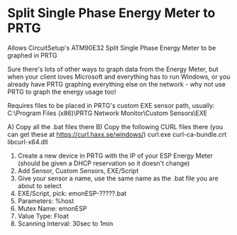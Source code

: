 # Split Single Phase Energy Meter to PRTG

Allows CircuitSetup's ATM90E32 Split Single Phase Energy Meter to be graphed in PRTG

Sure there's lots of other ways to graph data from the Energy Meter, but when your client loves Microsoft and everything has to run Windows, or you already have PRTG graphing everything else on the network - why not use PRTG to graph the energy usage too!

Requires files to be placed in PRTG's custom EXE sensor path, usually: C:\Program Files (x86)\PRTG Network Monitor\Custom Sensors\EXE

A) Copy all the .bat files there
B) Copy the following CURL files there (you can get these at https://curl.haxx.se/windows/)
 curl.exe
 curl-ca-bundle.crt
 libcurl-x64.dll

1) Create a new device in PRTG with the IP of your ESP Energy Meter (should be given a DHCP reservation so it doesn't change)
2) Add Sensor, Custom Sensors, EXE/Script
3) Give your sensor a name, use the same name as the .bat file you are about to select
4) EXE/Script, pick: emonESP-?????.bat
5) Parameters: %host
6) Mutex Name: emonESP
7) Value Type: Float
8) Scanning Interval: 30sec to 1min
